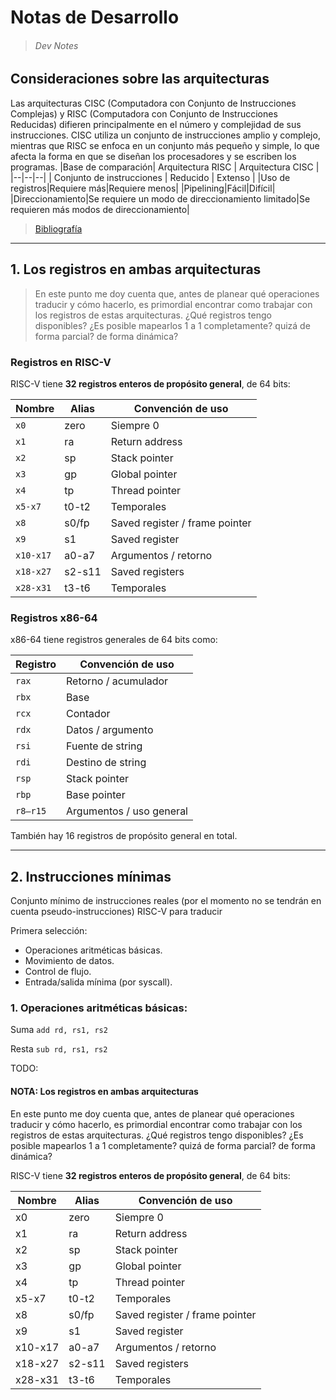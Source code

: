 # Notas de Desarrollo
> ###### Dev Notes

## Consideraciones sobre las arquitecturas
Las arquitecturas CISC (Computadora con Conjunto de Instrucciones Complejas) y RISC (Computadora con Conjunto de Instrucciones Reducidas) difieren principalmente en el número y complejidad de sus instrucciones. CISC utiliza un conjunto de instrucciones amplio y complejo, mientras que RISC se enfoca en un conjunto más pequeño y simple, lo que afecta la forma en que se diseñan los procesadores y se escriben los programas. 
|Base de comparación| Arquitectura RISC | Arquitectura CISC |
|--|--|--|
| Conjunto de instrucciones | Reducido | Extenso |
|Uso de registros|Requiere más|Requiere menos|
|Pipelining|Fácil|Difícil|
|Direccionamiento|Se requiere un modo de direccionamiento limitado|Se requieren más modos de direccionamiento|

> [Bibliografía](https://www.stromasys.com/resources/decoding-risc-vs-cisc-architecture/)
---

## 1. Los registros en ambas arquitecturas
> En este punto me doy cuenta que, antes de planear qué operaciones traducir y cómo hacerlo, es primordial encontrar como trabajar con los registros de estas arquitecturas.
> ¿Qué registros tengo disponibles? ¿Es posible mapearlos 1 a 1 completamente? quizá de forma parcial? de forma dinámica?

### Registros en **RISC-V**
RISC-V tiene **32 registros enteros de propósito general**, de 64 bits:

| Nombre | Alias | Convención de uso |
|--------|-------|-------------------|
| `x0` | zero | Siempre 0 |
| `x1` | ra | Return address |
| `x2` | sp | Stack pointer |
| `x3` | gp | Global pointer |
| `x4` | tp | Thread pointer |
| `x5-x7` | t0-t2 | Temporales |
| `x8` | s0/fp | Saved register / frame pointer |
| `x9` | s1 | Saved register |
| `x10-x17` | a0-a7 | Argumentos / retorno |
| `x18-x27` | s2-s11 | Saved registers |
| `x28-x31` | t3-t6 | Temporales |

### Registros **x86-64**
x86-64 tiene registros generales de 64 bits como:

| Registro | Convención de uso |
|----------|------------|
| `rax` | Retorno / acumulador |
| `rbx` | Base |
| `rcx` | Contador |
| `rdx` | Datos / argumento |
| `rsi` | Fuente de string |
| `rdi` | Destino de string |
| `rsp` | Stack pointer |
| `rbp` | Base pointer |
| `r8–r15` | Argumentos / uso general |

También hay 16 registros de propósito general en total.

---

## 2. Instrucciones mínimas
Conjunto mínimo de instrucciones reales (por el momento no se tendrán en cuenta pseudo-instrucciones) RISC-V para traducir

Primera selección:
- Operaciones aritméticas básicas.
- Movimiento de datos.
- Control de flujo.
- Entrada/salida mínima (por syscall).

### 1. Operaciones aritméticas básicas:
Suma `add rd, rs1, rs2`

Resta `sub rd, rs1, rs2`

TODO:
#### NOTA: Los registros en ambas arquitecturas
En este punto me doy cuenta que, antes de planear qué operaciones traducir y cómo hacerlo, es primordial encontrar como trabajar con los registros de estas arquitecturas.
¿Qué registros tengo disponibles? ¿Es posible mapearlos 1 a 1 completamente? quizá de forma parcial? de forma dinámica?

RISC-V tiene **32 registros enteros de propósito general**, de 64 bits:

| Nombre | Alias | Convención de uso |
|--------|-------|-------------------|
| x0 | zero | Siempre 0 |
| x1 | ra | Return address |
| x2 | sp | Stack pointer |
| x3 | gp | Global pointer |
| x4 | tp | Thread pointer |
| x5-x7 | t0-t2 | Temporales |
| x8 | s0/fp | Saved register / frame pointer |
| x9 | s1 | Saved register |
| x10-x17 | a0-a7 | Argumentos / retorno |
| x18-x27 | s2-s11 | Saved registers |
| x28-x31 | t3-t6 | Temporales |